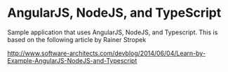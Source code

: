 ﻿# AngularJS, NodeJS, and TypeScript
Sample application that uses AngularJS, NodeJS, and Typescript.
This is based on the following article by Rainer Stropek

http://www.software-architects.com/devblog/2014/06/04/Learn-by-Example-AngularJS-NodeJS-and-Typescript

